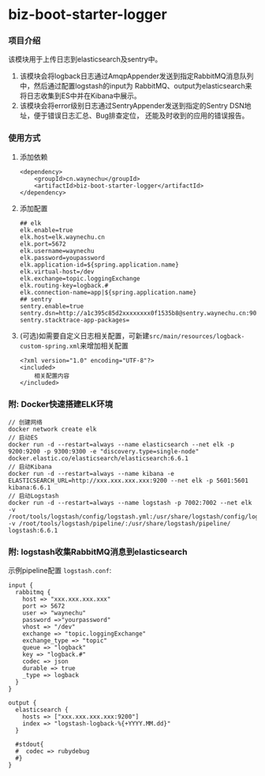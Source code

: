 # biz-boot-starter-logger

### 项目介绍

该模块用于上传日志到elasticsearch及sentry中。

1. 该模块会将logback日志通过AmqpAppender发送到指定RabbitMQ消息队列中，然后通过配置logstash的input为
RabbitMQ、output为elasticsearch来将日志收集到ES中并在Kibana中展示。
2. 该模块会将error级别日志通过SentryAppender发送到指定的Sentry DSN地址，便于错误日志汇总、Bug排查定位，
还能及时收到的应用的错误报告。

### 使用方式

1. 添加依赖

    ```
    <dependency>
        <groupId>cn.waynechu</groupId>
        <artifactId>biz-boot-starter-logger</artifactId>
    </dependency>
    ```
2. 添加配置

    ```
    ## elk
    elk.enable=true
    elk.host=elk.waynechu.cn
    elk.port=5672
    elk.username=waynechu
    elk.password=youpassword
    elk.application-id=${spring.application.name}
    elk.virtual-host=/dev
    elk.exchange=topic.loggingExchange
    elk.routing-key=logback.#
    elk.connection-name=app|${spring.application.name}
    ## sentry
    sentry.enable=true
    sentry.dsn=http://a1c395c85d2xxxxxxxx0f1535b8@sentry.waynechu.cn:9000/2
    sentry.stacktrace-app-packages=
    ```

3. (可选)如需要自定义日志相关配置，可新建`src/main/resources/logback-custom-spring.xml`来增加相关配置
    ```
    <?xml version="1.0" encoding="UTF-8"?>
    <included>
        相关配置内容
    </included>
    ```
### 附: Docker快速搭建ELK环境

```
// 创建网络
docker network create elk
// 启动ES
docker run -d --restart=always --name elasticsearch --net elk -p 9200:9200 -p 9300:9300 -e "discovery.type=single-node" docker.elastic.co/elasticsearch/elasticsearch:6.6.1
// 启动Kibana
docker run -d --restart=always --name kibana -e ELASTICSEARCH_URL=http://xxx.xxx.xxx.xxx:9200 --net elk -p 5601:5601 kibana:6.6.1
// 启动Logstash
docker run -d --restart=always --name logstash -p 7002:7002 --net elk -v /root/tools/logstash/config/logstash.yml:/usr/share/logstash/config/logstash.yml -v /root/tools/logstash/pipeline/:/usr/share/logstash/pipeline/ logstash:6.6.1
```

### 附: logstash收集RabbitMQ消息到elasticsearch

示例pipeline配置 `logstash.conf`: 

```
input {
  rabbitmq {
    host => "xxx.xxx.xxx.xxx"
    port => 5672
    user => "waynechu"
    password =>"yourpassword"
    vhost => "/dev"
    exchange => "topic.loggingExchange"
    exchange_type => "topic"
    queue => "logback"
    key => "logback.#"
    codec => json
    durable => true
	_type => logback
  }
}

output {
  elasticsearch {
    hosts => ["xxx.xxx.xxx.xxx:9200"]
    index => "logstash-logback-%{+YYYY.MM.dd}"
  }

  #stdout{
  #  codec => rubydebug
  #}
}
```